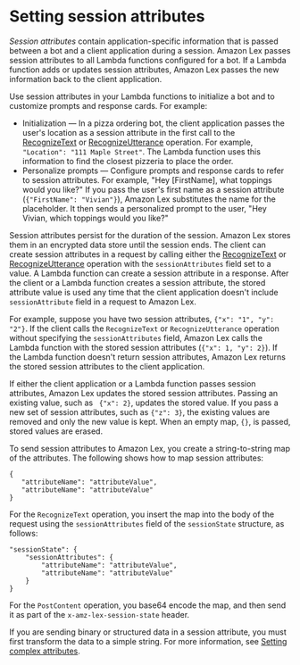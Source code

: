# Setting session attributes<a name="context-mgmt-session-attribs"></a>

*Session attributes* contain application\-specific information that is passed between a bot and a client application during a session\. Amazon Lex passes session attributes to all Lambda functions configured for a bot\. If a Lambda function adds or updates session attributes, Amazon Lex passes the new information back to the client application\. 

Use session attributes in your Lambda functions to initialize a bot and to customize prompts and response cards\. For example:
+ Initialization — In a pizza ordering bot, the client application passes the user's location as a session attribute in the first call to the [RecognizeText](API_runtime_RecognizeText.md) or [RecognizeUtterance](API_runtime_RecognizeUtterance.md) operation\. For example, `"Location": "111 Maple Street"`\. The Lambda function uses this information to find the closest pizzeria to place the order\.
+ Personalize prompts — Configure prompts and response cards to refer to session attributes\. For example, "Hey \[FirstName\], what toppings would you like?" If you pass the user's first name as a session attribute \(`{"FirstName": "Vivian"}`\), Amazon Lex substitutes the name for the placeholder\. It then sends a personalized prompt to the user, "Hey Vivian, which toppings would you like?"

Session attributes persist for the duration of the session\. Amazon Lex stores them in an encrypted data store until the session ends\. The client can create session attributes in a request by calling either the [RecognizeText](API_runtime_RecognizeText.md) or [RecognizeUtterance](API_runtime_RecognizeUtterance.md) operation with the `sessionAttributes` field set to a value\. A Lambda function can create a session attribute in a response\. After the client or a Lambda function creates a session attribute, the stored attribute value is used any time that the client application doesn't include `sessionAttribute` field in a request to Amazon Lex\.

For example, suppose you have two session attributes, `{"x": "1", "y": "2"}`\. If the client calls the `RecognizeText` or `RecognizeUtterance` operation without specifying the `sessionAttributes` field, Amazon Lex calls the Lambda function with the stored session attributes \(`{"x": 1, "y": 2}`\)\. If the Lambda function doesn't return session attributes, Amazon Lex returns the stored session attributes to the client application\.

If either the client application or a Lambda function passes session attributes, Amazon Lex updates the stored session attributes\. Passing an existing value, such as ` {"x": 2}`, updates the stored value\. If you pass a new set of session attributes, such as `{"z": 3}`, the existing values are removed and only the new value is kept\. When an empty map, `{}`, is passed, stored values are erased\.

To send session attributes to Amazon Lex, you create a string\-to\-string map of the attributes\. The following shows how to map session attributes: 

```
{
   "attributeName": "attributeValue",
   "attributeName": "attributeValue"
}
```

For the `RecognizeText` operation, you insert the map into the body of the request using the `sessionAttributes` field of the `sessionState` structure, as follows:

```
"sessionState": {
    "sessionAttributes": {
        "attributeName": "attributeValue",
        "attributeName": "attributeValue"
    }
}
```

For the `PostContent` operation, you base64 encode the map, and then send it as part of the `x-amz-lex-session-state` header\.

If you are sending binary or structured data in a session attribute, you must first transform the data to a simple string\. For more information, see [Setting complex attributes](context-mgmt-complex-attributes.md)\.